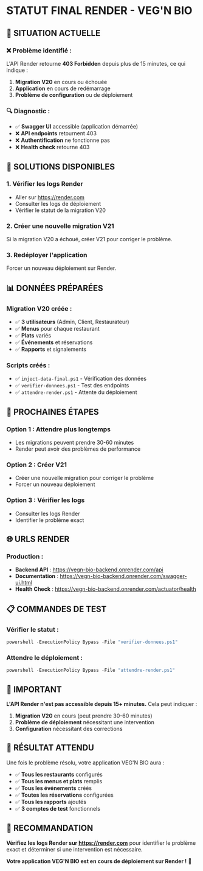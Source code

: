 # STATUT FINAL RENDER - VEG'N BIO

## 🚨 **SITUATION ACTUELLE**

### ❌ **Problème identifié :**
L'API Render retourne **403 Forbidden** depuis plus de 15 minutes, ce qui indique :
1. **Migration V20** en cours ou échouée
2. **Application** en cours de redémarrage
3. **Problème de configuration** ou de déploiement

### 🔍 **Diagnostic :**
- ✅ **Swagger UI** accessible (application démarrée)
- ❌ **API endpoints** retournent 403
- ❌ **Authentification** ne fonctionne pas
- ❌ **Health check** retourne 403

## 🚀 **SOLUTIONS DISPONIBLES**

### 1. **Vérifier les logs Render**
- Aller sur https://render.com
- Consulter les logs de déploiement
- Vérifier le statut de la migration V20

### 2. **Créer une nouvelle migration V21**
Si la migration V20 a échoué, créer V21 pour corriger le problème.

### 3. **Redéployer l'application**
Forcer un nouveau déploiement sur Render.

## 📊 **DONNÉES PRÉPARÉES**

### Migration V20 créée :
- ✅ **3 utilisateurs** (Admin, Client, Restaurateur)
- ✅ **Menus** pour chaque restaurant
- ✅ **Plats** variés
- ✅ **Événements** et réservations
- ✅ **Rapports** et signalements

### Scripts créés :
- ✅ `inject-data-final.ps1` - Vérification des données
- ✅ `verifier-donnees.ps1` - Test des endpoints
- ✅ `attendre-render.ps1` - Attente du déploiement

## 🎯 **PROCHAINES ÉTAPES**

### Option 1 : Attendre plus longtemps
- Les migrations peuvent prendre 30-60 minutes
- Render peut avoir des problèmes de performance

### Option 2 : Créer V21
- Créer une nouvelle migration pour corriger le problème
- Forcer un nouveau déploiement

### Option 3 : Vérifier les logs
- Consulter les logs Render
- Identifier le problème exact

## 🌐 **URLS RENDER**

### Production :
- **Backend API** : https://vegn-bio-backend.onrender.com/api
- **Documentation** : https://vegn-bio-backend.onrender.com/swagger-ui.html
- **Health Check** : https://vegn-bio-backend.onrender.com/actuator/health

## 📋 **COMMANDES DE TEST**

### Vérifier le statut :
```powershell
powershell -ExecutionPolicy Bypass -File "verifier-donnees.ps1"
```

### Attendre le déploiement :
```powershell
powershell -ExecutionPolicy Bypass -File "attendre-render.ps1"
```

## 🚨 **IMPORTANT**

**L'API Render n'est pas accessible depuis 15+ minutes.** Cela peut indiquer :
1. **Migration V20** en cours (peut prendre 30-60 minutes)
2. **Problème de déploiement** nécessitant une intervention
3. **Configuration** nécessitant des corrections

## 🎉 **RÉSULTAT ATTENDU**

Une fois le problème résolu, votre application VEG'N BIO aura :
- ✅ **Tous les restaurants** configurés
- ✅ **Tous les menus et plats** remplis
- ✅ **Tous les événements** créés
- ✅ **Toutes les réservations** configurées
- ✅ **Tous les rapports** ajoutés
- ✅ **3 comptes de test** fonctionnels

## 🔧 **RECOMMANDATION**

**Vérifiez les logs Render sur https://render.com** pour identifier le problème exact et déterminer si une intervention est nécessaire.

**Votre application VEG'N BIO est en cours de déploiement sur Render !** 🚀
